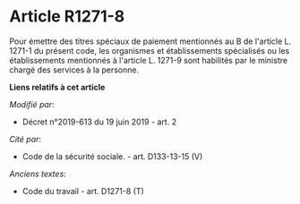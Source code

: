 # Article R1271-8

Pour émettre des titres spéciaux de paiement mentionnés au B de l'article L. 1271-1 du présent code, les organismes et
établissements spécialisés ou les établissements mentionnés à l'article L. 1271-9 sont habilités par le ministre chargé des
services à la personne.

**Liens relatifs à cet article**

_Modifié par_:

  - Décret n°2019-613 du 19 juin 2019 - art. 2

_Cité par_:

  - Code de la sécurité sociale. - art. D133-13-15 (V)

_Anciens textes_:

  - Code du travail - art. D1271-8 (T)
